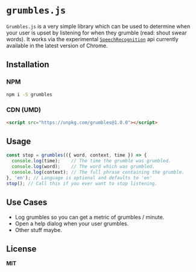 # `grumbles.js`

`Grumbles.js` is a very simple library which can be used to determine when your
user is upset by listening for when they grumble (read: shout swear words). It
works via the experimental [`SpeechRecognition`] api currently available in the
latest version of Chrome.

## Installation

### NPM

```sh
npm i -S grumbles
```

### CDN (UMD)

```html
<script src="https://unpkg.com/grumbles@1.0.0"></script>
```

## Usage

```js
const stop = grumbles(({ word, context, time }) => {
  console.log(time);    // The time the grumble was grumbled.
  console.log(word);    // The word which was grumbled.
  console.log(context); // The full phrase containing the grumble.
}, 'en'); // Language is optional and defaults to 'en'
stop(); // Call this if you ever want to stop listening.
```

## Use Cases

* Log grumbles so you can get a metric of grumbles / minute.
* Open a help dialog when your user grumbles.
* Other stuff maybe.

## License

**MIT**

[`SpeechRecognition`]: https://developer.mozilla.org/en-US/docs/Web/API/SpeechRecognition "SpeechRecognition"
